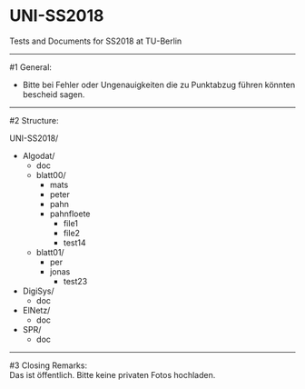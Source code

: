 # UNI-SS2018
Tests and Documents for SS2018 at TU-Berlin
_______________________
#1 General:
  - Bitte bei Fehler oder Ungenauigkeiten die zu Punktabzug führen könnten bescheid sagen.
  

______________________
#2 Structure: 

UNI-SS2018/
  - Algodat/
    - doc
    - blatt00/
      - mats
      - peter
      - pahn
      - pahnfloete
        - file1
        - file2
        - test14
    - blatt01/
      - per
      - jonas
        - test23
  - DigiSys/
    - doc
  - ElNetz/ 
    - doc
  - SPR/ 
    - doc

  
_______________________
 #3 Closing Remarks:  
Das ist öffentlich. Bitte keine privaten Fotos hochladen.
